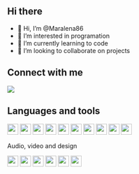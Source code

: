 ## Hi there

- 👋 Hi, I’m @Maralena86
- 👀 I’m interested in programation 
- 🌱 I’m currently learning to code
- 💞️ I’m looking to collaborate on projects


## Connect with me

 <a href=https://www.linkedin.com/in/maria-helena-vasquez-35486932><img src="https://img.shields.io/badge/--linkedin?label=LinkedIn&logo=LinkedIn&style=social"></a>
    

## Languages and tools

  <img width= 25px src="https://cdn.jsdelivr.net/gh/devicons/devicon/icons/html5/html5-original.svg" />        <img width= 25px  src="https://cdn.jsdelivr.net/gh/devicons/devicon/icons/css3/css3-original.svg" />       <img width= 25px src="https://cdn.jsdelivr.net/gh/devicons/devicon/icons/javascript/javascript-original.svg" />   <img  width=25px src="https://cdn.jsdelivr.net/gh/devicons/devicon/icons/c/c-original.svg" />    <img width=25px src="https://cdn.jsdelivr.net/gh/devicons/devicon/icons/mysql/mysql-original.svg" />  <img width=25px src="https://code.visualstudio.com/assets/images/code-stable.png" />   <img width=25px src="https://cdn.icon-icons.com/icons2/3053/PNG/512/sublime_text_macos_bigsur_icon_189685.png"/>  <img width=25px src="https://cdn.jsdelivr.net/gh/devicons/devicon/icons/xcode/xcode-original.svg" />  <img width=25px src="https://user-images.githubusercontent.com/89735660/164663500-e6c1f658-463c-4c25-bca8-27f1a27c19a6.png"/>  <img width=25px src="https://cdn.iconscout.com/icon/free/png-256/bootstrap-226077.png">

  
   Audio, video and design 

  <img width=25px src="https://cdn.jsdelivr.net/gh/devicons/devicon/icons/figma/figma-original.svg" />  <img width=25px src="https://img.icons8.com/color/452/davinci-resolve.png"/>   <img width= 25px src ="https://www.scoringnotes.com/wp-content/uploads/2019/11/finale-icon@2x.jpg"/>  <img width=25px src="https://cdn1.iconfinder.com/data/icons/designer-skills/128/audition-512.png"/>  <img width=25px src="https://www.magneticmag.com/.image/ar_8:10%2Cc_fill%2Ccs_srgb%2Cg_faces:center%2Cq_auto:good%2Cw_620/MTY0NTcwNDA4NzE1MDM2MjEz/reason-icon797c36ac4b38.svg"/>  <img width=25px src="https://markjosephszymanski.com/wp-content/uploads/2020/11/HomeByMe.png"/>
          
          
          
          
          
          
           
          
<!---
Maralena86/Maralena86 is a ✨ special ✨ repository because its `README.md` (this file) appears on your GitHub profile.
You can click the Preview link to take a look at your changes.
--->
